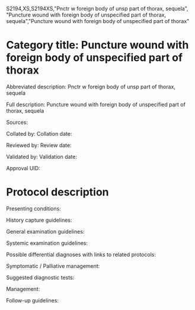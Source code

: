 S2194,XS,S2194XS,"Pnctr w foreign body of unsp part of thorax, sequela", "Puncture wound with foreign body of unspecified part of thorax, sequela","Puncture wound with foreign body of unspecified part of thorax"
# Category title: Puncture wound with foreign body of unspecified part of thorax

Abbreviated description: Pnctr w foreign body of unsp part of thorax, sequela

Full description: Puncture wound with foreign body of unspecified part of thorax, sequela

Sources:

Collated by:
Collation date:

Reviewed by:
Review date:

Validated by:
Validation date:

Approval UID:

# Protocol description

Presenting conditions:

History capture guidelines:

General examination guidelines:

Systemic examination guidelines:

Possible differential diagnoses with links to related protocols:

Symptomatic / Palliative management:

Suggested diagnostic tests:

Management:

Follow-up guidelines:
